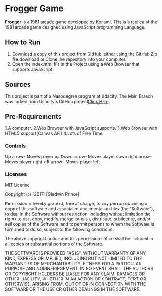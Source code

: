 # Frogger Game

**Frogger** is a 1981 arcade game developed by Konami. This is a replica of the 1981 arcade game designed using JavaScript programming Language.

## How to Run
1. Download a copy of this project from GitHub, either using the GitHub Zip file download or Clone the repository into your computer.
2. Open the index.html file in the Project using a Web Browser that supports JavaScript.

## Sources
This project is part of a Nanodegree program at Udacity. The Main Branch was forked from Udacity's GitHub project[Click Here](https://github.com/udacity/frontend-nanodegree-arcade-game).

## Pre-Requirements
1.A computer.
2.Web Browser with JavaScript supports.
3.Web Browser with HTML5 support(Canvas API)
4.Lots of Free Time.

### Controls
Up arrow- Moves player up
Down arrow- Moves player down
right arrow- Moves player right
left arrow- Moves player left

### Licenses

MIT License

Copyright (c) [2017] [Gladwin Prince]

Permission is hereby granted, free of charge, to any person obtaining a copy
of this software and associated documentation files (the "Software"), to deal
in the Software without restriction, including without limitation the rights
to use, copy, modify, merge, publish, distribute, sublicense, and/or sell
copies of the Software, and to permit persons to whom the Software is
furnished to do so, subject to the following conditions:

The above copyright notice and this permission notice shall be included in all
copies or substantial portions of the Software.

THE SOFTWARE IS PROVIDED "AS IS", WITHOUT WARRANTY OF ANY KIND, EXPRESS OR
IMPLIED, INCLUDING BUT NOT LIMITED TO THE WARRANTIES OF MERCHANTABILITY,
FITNESS FOR A PARTICULAR PURPOSE AND NONINFRINGEMENT. IN NO EVENT SHALL THE
AUTHORS OR COPYRIGHT HOLDERS BE LIABLE FOR ANY CLAIM, DAMAGES OR OTHER
LIABILITY, WHETHER IN AN ACTION OF CONTRACT, TORT OR OTHERWISE, ARISING FROM,
OUT OF OR IN CONNECTION WITH THE SOFTWARE OR THE USE OR OTHER DEALINGS IN THE
SOFTWARE.
